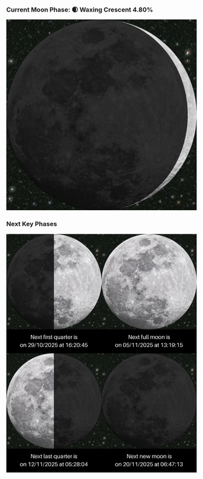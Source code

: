 ### Current Moon Phase: 🌒 Waxing Crescent 4.80%
![Moon Phase](moonphase.png)
### Next Key Phases
![Gallery](gallery.png)